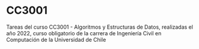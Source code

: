 # CC3001
Tareas del curso CC3001 - Algoritmos y Estructuras de Datos, realizadas el año 2022, curso obligatorio de la carrera de Ingeniería Civil en Computación de la Universidad de Chile
